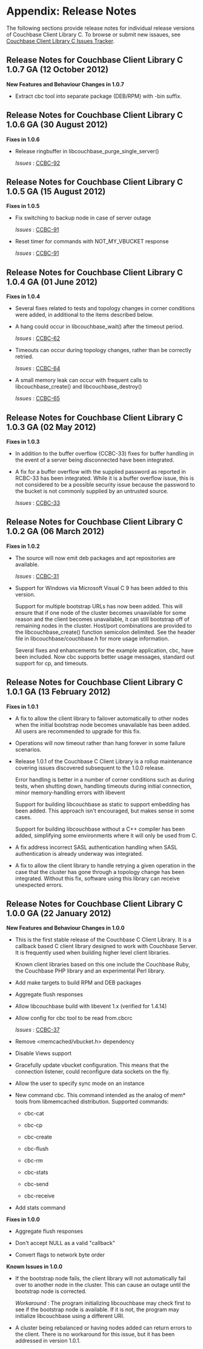 # Appendix: Release Notes

The following sections provide release notes for individual release versions of
Couchbase Client Library C. To browse or submit new issaues, see [Couchbase
Client Library C Issues Tracker](http://www.couchbase.com/issues/browse/CCBC).

<a id="couchbase-sdk-c-rn_1-0-7"></a>

## Release Notes for Couchbase Client Library C 1.0.7 GA (12 October 2012)

**New Features and Behaviour Changes in 1.0.7**

 * Extract cbc tool into separate package (DEB/RPM) with -bin suffix.

<a id="couchbase-sdk-c-rn_1-0-6"></a>

## Release Notes for Couchbase Client Library C 1.0.6 GA (30 August 2012)

**Fixes in 1.0.6**

 * Release ringbuffer in libcouchbase\_purge\_single\_server()

   *Issues* : [CCBC-92](http://www.couchbase.com/issues/browse/CCBC-92)

<a id="couchbase-sdk-c-rn_1-0-5"></a>

## Release Notes for Couchbase Client Library C 1.0.5 GA (15 August 2012)

**Fixes in 1.0.5**

 * Fix switching to backup node in case of server outage

   *Issues* : [CCBC-91](http://www.couchbase.com/issues/browse/CCBC-91)

 * Reset timer for commands with NOT\_MY\_VBUCKET response

   *Issues* : [CCBC-91](http://www.couchbase.com/issues/browse/CCBC-91)

<a id="couchbase-sdk-c-rn_1-0-4"></a>

## Release Notes for Couchbase Client Library C 1.0.4 GA (01 June 2012)

**Fixes in 1.0.4**

 * Several fixes related to tests and topology changes in corner conditions were
   added, in additional to the items described below.

 * A hang could occur in libcouchbase\_wait() after the timeout period.

   *Issues* : [CCBC-62](http://www.couchbase.com/issues/browse/CCBC-62)

 * Timeouts can occur during topology changes, rather than be correctly retried.

   *Issues* : [CCBC-64](http://www.couchbase.com/issues/browse/CCBC-64)

 * A small memory leak can occur with frequent calls to libcouchbase\_create() and
   libcouchbase\_destroy()

   *Issues* : [CCBC-65](http://www.couchbase.com/issues/browse/CCBC-65)

<a id="couchbase-sdk-c-rn_1-0-3"></a>

## Release Notes for Couchbase Client Library C 1.0.3 GA (02 May 2012)

**Fixes in 1.0.3**

 * In addition to the buffer overflow (CCBC-33) fixes for buffer handling in the
   event of a server being disconnected have been integrated.

 * A fix for a buffer overflow with the supplied password as reported in RCBC-33
   has been integrated. While it is a buffer overflow issue, this is not considered
   to be a possible security issue because the password to the bucket is not
   commonly supplied by an untrusted source.

   *Issues* : [CCBC-33](http://www.couchbase.com/issues/browse/CCBC-33)

<a id="couchbase-sdk-c-rn_1-0-2"></a>

## Release Notes for Couchbase Client Library C 1.0.2 GA (06 March 2012)

**Fixes in 1.0.2**

 * The source will now emit deb packages and apt repositories are available.

   *Issues* : [CCBC-31](http://www.couchbase.com/issues/browse/CCBC-31)

 * Support for Windows via Microsoft Visual C 9 has been added to this version.

   Support for multiple bootstrap URLs has now been added. This will ensure that if
   one node of the cluster becomes unaavilable for some reason and the client
   becomes unavailable, it can still bootstrap off of remaining nodes in the
   cluster. Host/port combinations are provided to the libcouchbase\_create()
   function semicolon delimited. See the header file in libcouchbase/couchbase.h
   for more usage information.

   Several fixes and enhancements for the example application, cbc, have been
   included. Now cbc supports better usage messages, standard out support for cp,
   and timeouts.

<a id="couchbase-sdk-c-rn_1-0-1"></a>

## Release Notes for Couchbase Client Library C 1.0.1 GA (13 February 2012)

**Fixes in 1.0.1**

 * A fix to allow the client library to failover automatically to other nodes when
   the initial bootstrap node becomes unavailable has been added. All users are
   recommended to upgrade for this fix.

 * Operations will now timeout rather than hang forever in some failure scenarios.

 * Release 1.0.1 of the Couchbase C Client Library is a rollup maintenance covering
   issues discovered subsequent to the 1.0.0 release.

   Error handling is better in a number of corner conditions such as during tests,
   when shutting down, handling timeouts during initial connection, minor
   memory-handling errors with libevent

   Support for building libcouchbase as static to support embedding has been added.
   This approach isn't encouraged, but makes sense in some cases.

   Support for building libcouchbase without a C++ compiler has been added,
   simplifying some environments where it will only be used from C.

 * A fix address incorrect SASL authentication handling when SASL authentication is
   already underway was integrated.

 * A fix to allow the client library to handle retrying a given operation in the
   case that the cluster has gone through a topology change has been integrated.
   Without this fix, software using this library can receive unexpected errors.

<a id="couchbase-sdk-c-rn_1-0-0"></a>

## Release Notes for Couchbase Client Library C 1.0.0 GA (22 January 2012)

**New Features and Behaviour Changes in 1.0.0**

 * This is the first stable release of the Couchbase C Client Library. It is a
   callback based C client library designed to work with Couchbase Server. It is
   frequently used when building higher level client libraries.

   Known client libraries based on this one include the Couchbase Ruby, the
   Couchbase PHP library and an experimental Perl library.

 * Add make targets to build RPM and DEB packages

 * Aggregate flush responses

 * Allow libcouchbase build with libevent 1.x (verified for 1.4.14)

 * Allow config for cbc tool to be read from.cbcrc

   *Issues* : [CCBC-37](http://www.couchbase.com/issues/browse/CCBC-37)

 * Remove <memcached/vbucket.h> dependency

 * Disable Views support

 * Gracefully update vbucket configuration. This means that the connection
   listener, could reconfigure data sockets on the fly.

 * Allow the user to specify sync mode on an instance

 * New command cbc. This command intended as the analog of mem\* tools from
   libmemcached distribution. Supported commands:

    * cbc-cat

    * cbc-cp

    * cbc-create

    * cbc-flush

    * cbc-rm

    * cbc-stats

    * cbc-send

    * cbc-receive

 * Add stats command

**Fixes in 1.0.0**

 * Aggregate flush responses

 * Don't accept NULL as a valid "callback"

 * Convert flags to network byte order

**Known Issues in 1.0.0**

 * If the bootstrap node fails, the client library will not automatically fail over
   to another node in the cluster. This can cause an outage until the bootstrap
   node is corrected.

   *Workaround* : The program initializing libcouchbase may check first to see if
   the bootstrap node is available. If it is not, the program may initialize
   libcouchbase using a different URI.

 * A cluster being rebalanced or having nodes added can return errors to the
   client. There is no workaround for this issue, but it has been addressed in
   version 1.0.1.

<a id="licenses"></a>
